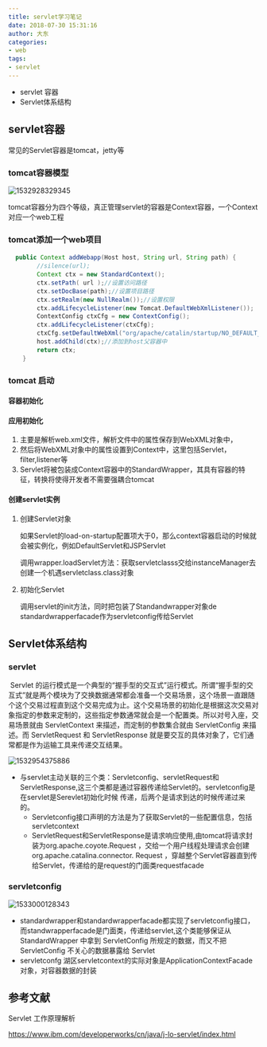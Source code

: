 ```yaml
---
title: servlet学习笔记
date: 2018-07-30 15:31:16
author: 大东
categories:
- web
tags:
- servlet
---
```


- servlet 容器
- Servlet体系结构

<!-- more -->

## servlet容器

常见的Servlet容器是tomcat，jetty等

### tomcat容器模型

![1532928329345](..\..\images\blog\tomca容器模型.png)

tomcat容器分为四个等级，真正管理servlet的容器是Context容器，一个Context对应一个web工程

### tomcat添加一个web项目

```java
  public Context addWebapp(Host host, String url, String path) {
        //silence(url);
        Context ctx = new StandardContext();
        ctx.setPath( url );//设置访问路径
        ctx.setDocBase(path);//设置项目路径
        ctx.setRealm(new NullRealm());//设置权限
        ctx.addLifecycleListener(new Tomcat.DefaultWebXmlListener());
        ContextConfig ctxCfg = new ContextConfig();
        ctx.addLifecycleListener(ctxCfg);
        ctxCfg.setDefaultWebXml("org/apache/catalin/startup/NO_DEFAULT_XML");
        host.addChild(ctx);//添加到host父容器中
        return ctx;
    }
```

### tomcat 启动

#### 容器初始化

#### 应用初始化

1. 主要是解析web.xml文件，解析文件中的属性保存到WebXML对象中，
2. 然后将WebXML对象中的属性设置到Context中，这里包括Servlet，filter,listener等
3. Servlet将被包装成Context容器中的StandardWrapper，其具有容器的特征，转换将使得开发者不需要强耦合tomcat

#### 创建servlet实例

1. 创建Servlet对象

   如果Servlet的load-on-startup配置项大于0，那么context容器启动的时候就会被实例化，例如DefaultServlet和JSPServlet

   调用wrapper.loadServlet方法：获取servletclasss交给instanceManager去创建一个机遇servletclass.class对象

2. 初始化Servlet

   调用servlet的init方法，同时把包装了Standandwrapper对象de standardwrapperfacade作为servletconfig传给Servlet

## Servlet体系结构

### servlet	

​	Servlet 的运行模式是一个典型的“握手型的交互式”运行模式。所谓“握手型的交互式”就是两个模块为了交换数据通常都会准备一个交易场景，这个场景一直跟随个这个交易过程直到这个交易完成为止。这个交易场景的初始化是根据这次交易对象指定的参数来定制的，这些指定参数通常就会是一个配置类。所以对号入座，交易场景就由 ServletContext 来描述，而定制的参数集合就由 ServletConfig 来描述。而 ServletRequest 和 ServletResponse 就是要交互的具体对象了，它们通常都是作为运输工具来传递交互结果。 

![1532954375886](..\..\images\blog\Servlet体系结构.png)

- 与servlet主动关联的三个类：Servletconfig、servletRequest和ServletResponse,这三个类都是通过容器传递给Servlet的。servletconfig是在servlet是Serevlet初始化时候 传递，后两个是请求到达的时候传递过来的。
  - Servletconfig接口声明的方法是为了获取Servlet的一些配置信息，包括servletcontext
  - ServletRequest和ServletResponse是请求响应使用,由tomcat将请求封装为org.apache.coyote.Request ，交给一个用户线程处理请求会创建org.apache.catalina.connector. Request ，穿越整个Servlet容器直到传给Servlet，传递给的是request的门面类requestfacade

### servletconfig

![1533000128343](http://ou02tuh60.bkt.clouddn.com/web/servletconfig.png)

- standardwrapper和standardwrapperfacade都实现了servletconfig接口，而standwrapperfacade是门面类，传递给servlet,这个类能够保证从 StandardWrapper 中拿到 ServletConfig 所规定的数据，而又不把 ServletConfig 不关心的数据暴露给 Servlet
- servletconfg 湖区servletcontext的实际对象是ApplicationContextFacade对象，对容器数据的封装

## 参考文献

Servlet 工作原理解析

https://www.ibm.com/developerworks/cn/java/j-lo-servlet/index.html